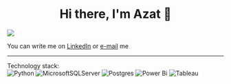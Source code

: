 <h1 align="center">Hi there, I'm Azat</a> 👋 </h1>

![](https://komarev.com/ghpvc/?username=Zovminga)

You can write me on [LinkedIn](https://www.linkedin.com/in/azat-mingazov-6563881b5/) or [e-mail](mailto:mingazov.azat16@gmail.com) me



------------------------  

Technology stack:  
![Python](https://img.shields.io/badge/python-3670A0?style=for-the-badge&logo=python&logoColor=ffdd54)     ![MicrosoftSQLServer](https://img.shields.io/badge/Microsoft%20SQL%20Sever-CC2927?style=for-the-badge&logo=microsoft%20sql%20server&logoColor=white)     ![Postgres](https://img.shields.io/badge/postgres-%23316192.svg?style=for-the-badge&logo=postgresql&logoColor=white)     ![Power Bi](https://img.shields.io/badge/power_bi-F2C811?style=for-the-badge&logo=powerbi&logoColor=black)     ![Tableau](https://img.shields.io/badge/Tableau-E97627?style=for-the-badge&logo=Tableau&logoColor=white) 
